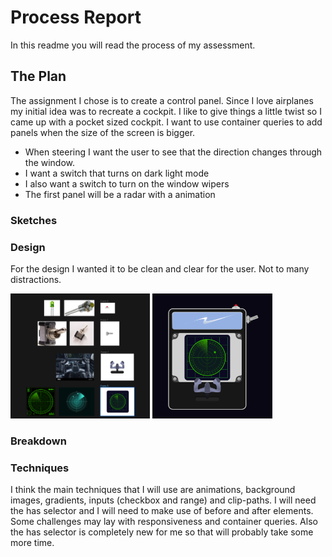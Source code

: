 # Process Report

In this readme you will read the process of my assessment.

## The Plan

The assignment I chose is to create a control panel. Since I love airplanes my initial idea was to recreate a cockpit. I like to give things a little twist so I came up with a pocket sized cockpit.
I want to use container queries to add panels when the size of the screen is bigger.

- When steering I want the user to see that the direction changes through the window.
- I want a switch that turns on dark light mode
- I also want a switch to turn on the window wipers
- The first panel will be a radar with a animation

### Sketches


### Design

For the design I wanted it to be clean and clear for the user. Not to many distractions.

<img src="./docs/images/design01.png" height="200px">
<img src="./docs/images/design02.png" height="200px">

### Breakdown


### Techniques

I think the main techniques that I will use are animations, background images, gradients, inputs (checkbox and range) and clip-paths. I will need the has selector and I will need to make use of before and after elements. Some challenges may lay with responsiveness and container queries. Also the has selector is completely new for me so that will probably take some more time.


<!-- Week 1 - Your plan
- Your assignment choice, and the options you select.
- Which CSS techniques will you start with?
- Where do your (major) challenges lie?
- Include sketch(es) of your design.
- Perhaps also create an initial breakdown sketch.

Week 2 & 3 - Progress
- Show your progress (text, code and pictures).
- What went smoothly, and what was challenging?
- What experiments did you conduct that 'failed'?
- Do you have new insights into how to leverage the power of CSS
(or not)?
- Incorporate changes to your initial plan.
- The challenges for next week.

Week 4 - Completion
- Discuss your final result (text, code and pictures).
- What went smoothly, what was challenging, and what are you
most proud of?
- What experiments did you conduct that 'failed'?
- Do you have new insights into how to leverage the power of CSS
(or not)?
- What do you want to explore further? -->